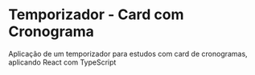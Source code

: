 # Temporizador - Card com Cronograma
Aplicação de um temporizador para estudos com card de cronogramas, aplicando React com TypeScript

